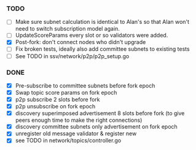 ### TODO

- [ ] Make sure subnet calculation is identical to Alan's so that Alan won't need to switch subscription model again.
- [ ] UpdateScoreParams every slot or so validators were added.
- [x] Post-fork: don't connect nodes who didn't upgrade
- [ ] Fix broken tests, ideally also add committee subnets to existing tests
- [ ] See TODO in ssv/network/p2p/p2p_setup.go

### DONE

- [x] Pre-subscribe to committee subnets before fork epoch
- [x] Swap topic score params on fork epoch
- [x] p2p subscribe 2 slots before fork
- [x] p2p unsubscribe on fork epoch
- [x] discovery superimposed advertisement 8 slots before fork (to give peers enough time to make the right connections)
- [x] discovery committee subnets only advertisement on fork epoch
- [x] unregister old message validator & register new
- [x] see TODO in network/topics/controller.go
